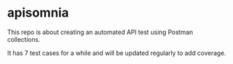 # apisomnia

This repo is about creating an automated API test using Postman collections.

It has 7 test cases for a while and will be updated regularly to add coverage.
